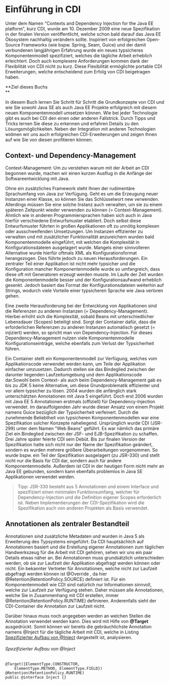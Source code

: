# Einführung in CDI

Unter dem Namen "Contexts and Dependency Injection for the Java EE platform", kurz CDI, wurde am 10. Dezember 2009 eine neue Spezifikation in der finalen Version veröffentlicht, welche schon bald darauf das Java EE Ökosystem nachhaltig verändern sollte. Inspiriert von erfolgreichen Open-Source Frameworks \(wie bspw. Spring, Seam, Guice\) und der damit verbundenen langjährigen Erfahrung wurde ein neues typsicheres Komponentenmodell spezifiziert, welches die tägliche Arbeit erheblich erleichtert. Doch auch komplexere Anforderungen kommen dank der Flexibilität von CDI nicht zu kurz. Diese Flexibilität ermöglichte portable CDI Erweiterungen, welche entscheidend zum Erfolg von CDI beigetragen haben.

**Ziel dieses Buchs  
**

In diesem Buch lernen Sie Schritt für Schritt die Grundkonzepte von CDI und wie Sie sowohl Java SE als auch Java EE Projekte erfolgreich mit diesem neuen Komponentenmodell umsetzen können. Wie bei jeder Technologie gibt es auch bei CDI den einen oder anderen Fallstrick. Durch Tipps und Tricks lernen Sie diese zu erkennen und erfahren Details zu den Lösungsmöglichkeiten. Neben der Integration mit anderen Technologien widmen wir uns auch erfolgreichen CDI-Erweiterungen und zeigen Ihnen auf wie Sie von diesen profitieren können.

## Context- und Dependency-Management

Context-Management: Um zu verstehen warum mit der Arbeit an CDI begonnen wurde, machen wir einen kurzen Ausflug in die Anfänge der Softwareentwicklung mit Java.

Ohne ein zusätzliches Framework steht Ihnen der rudimentäre Sprachumfang von Java zur Verfügung. Geht es um die Erzeugung neuer Instanzen einer Klasse, so können Sie das Schlüsselwort new verwenden. Allerdings müssen Sie eine solche Instanz auch verwalten, um sie zu einem späteren Zeitpunkt wieder verwenden zu können \(= Context-Management\). Ähnlich wie in anderen Programmiersprachen haben sich auch in Java hierfür verschiedene Entwurfsmuster etabliert. Doch selbst diese Entwurfsmuster führten in großen Applikationen oft zu unnötig komplexen oder ausschweifenden Umsetzungen. Um Instanzen effizienter zu verwalten und mit zusätzlicher Funktionalität anzureichern wurden bald Komponentenmodelle eingeführt, mit welchen die Komplexität in Konfigurationsdateien ausgelagert wurde. Mangels einer sinnvolleren Alternative wurde hierfür oftmals XML als Konfigurationsformat herangezogen. Dies führte jedoch zu neuen Herausforderungen. Ein zentraler Teil einer Applikation ist nicht mehr typsicher und die Konfiguration mancher Komponentenmodelle wurde so umfangreich, dass diese oft mit Generatoren erzeugt werden musste. Im Laufe der Zeit wurden die Komponentenmodelle besser und der Konfigurationsaufwand erheblich gesenkt. Jedoch basiert das Format der Konfigurationsdateien weiterhin auf Strings, wodurch viele Vorteile einer typsicheren Sprache wie Java verloren gehen.

Eine zweite Herausforderung bei der Entwicklung von Applikationen sind die Referenzen zu anderen Instanzen \(= Dependency-Management\). Hierbei erhöht sich die Komplexität, sobald Beans mit unterschiedlicher Lebensdauer \(Scopes\) beteiligt sind. Sorgt der Container dafür, dass die erforderlichen Referenzen zu anderen Instanzen automatisch gesetzt \(= injiziert\) werden, so spricht man von Dependency-Injection. Für dieses Dependency-Management nutzen viele Komponentenmodelle Konfigurationseinträge, welche ebenfalls zum Verlust der Typsicherheit führen.

Ein Container stellt ein Komponentenmodell zur Verfügung, welches vom Applikationscode verwendet werden kann, um Teile der Applikation einfacher umzusetzen. Dadurch stellen sie das Bindeglied zwischen der darunter liegenden Laufzeitumgebung und dem Applikationscode dar.Sowohl beim Context- als auch beim Dependency-Management gab es bis zu JDK 5 keine Alternative, um diese Grundproblematik effizienter und vor allem typsicher zu lösen. 2004 wurden die anfänglich stark unterschätzten Annotationen mit Java 5 eingeführt. Doch erst 2006 wurden mit Java EE 5 Annotationen erstmals \(offiziell\) für Dependency-Injection verwendet. Im darauffolgenden Jahr wurde dieser Ansatz von einem Projekt namens Guice bezüglich der Typsicherheit verfeinert. Durch die zunehmende Beliebtheit von typsicheren Komponentenmodellen war eine Spezifikation solcher Konzepte naheliegend. Ursprünglich wurde CDI \(JSR-299\) unter dem Namen "Web Beans" geführt. Es war nämlich das primäre Ziel ein Bindeglied zwischen der JSF- und EJB-Spezifikation zu schaffen. Drei Jahre später feierte CDI sein Debüt. Bis zur finalen Version der Spezifikation hatte sich nicht nur der Name der Spezifikation geändert, sondern es wurden mehrere größere Überarbeitungen vorgenommen. So wurde bspw. ein Teil der Spezifikation ausgelagert \(zu JSR-330\) und stellt nicht nur die Basis für CDI dar, sondern auch für andere Komponentenmodelle. Außerdem ist CDI in der heutigen Form nicht mehr an Java EE gebunden, sondern kann ebenfalls problemlos in Java SE Applikationen verwendet werden.

> Tipp: JSR-330 besteht aus 5 Annotationen und einem Interface und spezifiziert einen minimalen Funktionsumfang, welcher für Dependency-Injection und die Definition eigener Scopes erforderlich ist. Neben Implementierungen der CDI-Spezifikation wird die Spezifikation auch von anderen Projekten als Basis verwendet.

## Annotationen als zentraler Bestandteil

Annotationen sind zusätzliche Metadaten und wurden in Java 5 als Erweiterung des Typsystems eingeführt. Da CDI hauptsächlich auf Annotationen basiert und die Erstellung eigener Annotationen zum täglichen Handwerkszeug für die Arbeit mit CDI gehören, sehen wir uns ein paar Details etwas näher an. Bei Annotationen muss grundsätzlich unterschieden werden, ob sie zur Laufzeit der Applikation abgefragt werden können oder nicht. Ein bekannter Vertreter für Annotationen, welche nicht zur Laufzeit abgefragt werden können ist @Override , da hier @Retention\(RetentionPolicy.SOURCE\) definiert ist. Für ein Komponentenmodell wie CDI sind natürlich nur Informationen sinnvoll, welche zur Laufzeit zur Verfügung stehen. Daher müssen alle Annotationen, welche Sie in Zusammenhang mit CDI erstellen, immer @Retention\(RetentionPolicy.RUNTIME\) definieren. Anderenfalls sieht der CDI-Container die Annotation zur Laufzeit nicht.

Darüber hinaus muss noch angegeben werden an welchen Stellen die Annotation verwendet werden kann. Dies wird mit Hilfe von **@Target** ausgedrückt. Somit können wir bereits die gebräuchlichste Annotation namens @Inject für die tägliche Arbeit mit CDI, welche in Listing [Spezifizierter Aufbau von @Inject](#spezifizierter-aufbau-von-inject) dargestellt ist, analysieren.

###### Spezifizierter Aufbau von @Inject

```
@Target({ElementType.CONSTRUCTOR,
    ElementType.METHOD, ElementType.FIELD})
@Retention(RetentionPolicy.RUNTIME)
public @interface Inject {}
```



